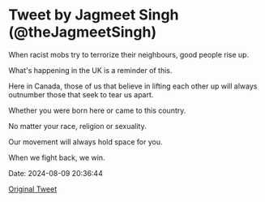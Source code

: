 # Tweet by Jagmeet Singh (@theJagmeetSingh)

When racist mobs try to terrorize their neighbours, good people rise up.

What's happening in the UK is a reminder of this.

Here in Canada, those of us that believe in lifting each other up will always outnumber those that seek to tear us apart.

Whether you were born here or came to this country.

No matter your race, religion or sexuality.

Our movement will always hold space for you.

When we fight back, we win.

Date: 2024-08-09 20:36:44

[Original Tweet](https://x.com/theJagmeetSingh/status/1822009136885715378)
